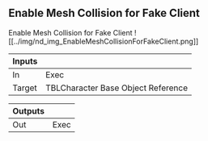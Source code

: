 ## Enable Mesh Collision for Fake Client
Enable Mesh Collision for Fake Client
![[../img/nd_img_EnableMeshCollisionForFakeClient.png]]

|Inputs||
|--|--|
| In | Exec |
| Target | TBLCharacter Base Object Reference |

|Outputs||
|--|--|
| Out | Exec |
